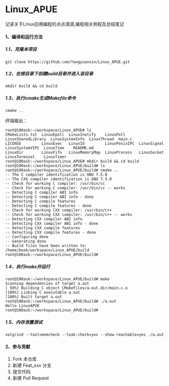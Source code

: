 # Linux_APUE
记录关于Linux应用编程的点点滴滴,编程相关例程及总结笔记

#### 1、编译和运行方法

##### 1.1、克隆本项目

```shell
git clone https://github.com/Yangyuanxin/Linux_APUE.git
```

##### 1.2、在根目录下创建build目录并进入该目录

```shell
mkdir build && cd build
```

##### 1.3、执行cmake生成Makefile命令

```shell
cmake ..
```

终端输出：

```shell
root@100ask:~/workspace/Linux_APUE# ls
CMakeLists.txt  LinuxEpoll  LinuxInotify    LinuxPoll      LinuxSharedLibrary  LinuxSystemInfo  LinuxThread  main.c
LICENSE         LinuxExec   LinuxIO         LinuxPosixIPC  LinuxSignal         LinuxSystemVIPC  LinuxTime    README.md
LinuxDir        LinuxFifo   LinuxMemoryMap  LinuxProcess   LinuxSocket         LinuxTerminal    LinuxTimer
root@100ask:~/workspace/Linux_APUE# mkdir build && cd build
root@100ask:~/workspace/Linux_APUE/build# ls
root@100ask:~/workspace/Linux_APUE/build# cmake ..
-- The C compiler identification is GNU 7.5.0
-- The CXX compiler identification is GNU 7.5.0
-- Check for working C compiler: /usr/bin/cc
-- Check for working C compiler: /usr/bin/cc -- works
-- Detecting C compiler ABI info
-- Detecting C compiler ABI info - done
-- Detecting C compile features
-- Detecting C compile features - done
-- Check for working CXX compiler: /usr/bin/c++
-- Check for working CXX compiler: /usr/bin/c++ -- works
-- Detecting CXX compiler ABI info
-- Detecting CXX compiler ABI info - done
-- Detecting CXX compile features
-- Detecting CXX compile features - done
-- Configuring done
-- Generating done
-- Build files have been written to: /home/book/workspace/Linux_APUE/build
root@100ask:~/workspace/Linux_APUE/build# 
```

##### 1.4、执行make并运行

```shell
root@100ask:~/workspace/Linux_APUE/build# make
Scanning dependencies of target a.out
[ 50%] Building C object CMakeFiles/a.out.dir/main.c.o
[100%] Linking C executable a.out
[100%] Built target a.out
root@100ask:~/workspace/Linux_APUE/build# ./a.out 
Hello LinuxAPUE
root@100ask:~/workspace/Linux_APUE/build#
```

##### 1.5、内存泄露测试

```shell
valgrind --tool=memcheck --leak-check=yes --show-reachable=yes ./a.out
```

#### 2、参与贡献

1. Fork 本仓库
2. 新建 Feat_xxx 分支
3. 提交代码
4. 新建 Pull Request
